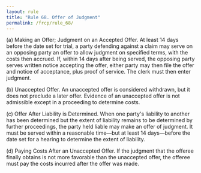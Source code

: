 ```yaml
---
layout: rule
title: "Rule 68. Offer of Judgment"
permalink: /frcp/rule_68/
---
```


(a) Making an Offer; Judgment on an Accepted Offer. At least 14 days before the date set for trial, a party defending against a claim may serve on an opposing party an offer to allow judgment on specified terms, with the costs then accrued. If, within 14 days after being served, the opposing party serves written notice accepting the offer, either party may then file the offer and notice of acceptance, plus proof of service. The clerk must then enter judgment.


(b) Unaccepted Offer. An unaccepted offer is considered withdrawn, but it does not preclude a later offer. Evidence of an unaccepted offer is not admissible except in a proceeding to determine costs.


(c) Offer After Liability is Determined. When one party's liability to another has been determined but the extent of liability remains to be determined by further proceedings, the party held liable may make an offer of judgment. It must be served within a reasonable time—but at least 14 days—before the date set for a hearing to determine the extent of liability.


(d) Paying Costs After an Unaccepted Offer. If the judgment that the offeree finally obtains is not more favorable than the unaccepted offer, the offeree must pay the costs incurred after the offer was made.